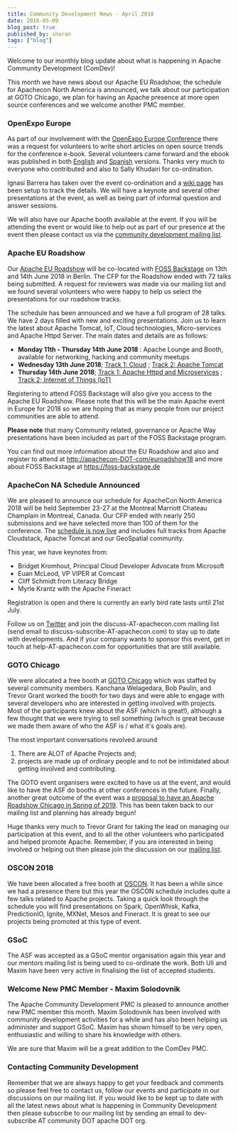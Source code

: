 ```yaml
---
title: Community Development News - April 2018
date: 2018-05-09
blog_post: true
published_by: sharan
tags: ["blog"]
---
```


Welcome to our monthly blog update about what is happening in Apache Community Development (ComDev)!  

This month we have news about our Apache EU Roadshow, the schedule for Apachecon North America is announced, we talk
about our participation at GOTO Chicago, we plan for having an Apache presence at more open source conferences and we
welcome another PMC member.

### OpenExpo Europe

As part of our involvement with the [OpenExpo Europe Conference](https://openexpoeurope.com/) there was a request for
volunteers to write short articles on open source trends for the conference e-book. Several volunteers came forward and
the ebook was published in both [English](https://s.apache.org/wTcp) and [Spanish](https://s.apache.org/xxYP) versions.
Thanks very much to everyone who contributed and also to Sally Khudairi for co-ordination.

Ignasi Barrera has taken over the event co-ordination and a [wiki page](https://s.apache.org/cDT6) has been setup to
track the details. We will have a keynote and several other presentations at the event, as well as being part of
informal question and answer sessions.

We will also have our Apache booth available at the event. If you will be attending the event or would like to help out
as part of our presence at the event then please contact us via
the [community development mailing list](https://s.apache.org/qdrd).

### Apache EU Roadshow

Our [Apache EU Roadshow](https://s.apache.org/ifff) will be co-located with [FOSS Backstage](https://foss-backstage.de/)
on 13th and 14th June 2018 in Berlin. The CFP for the Roadshow ended with 72 talks being submitted. A request for
reviewers was made via our mailing list and we found several volunteers who were happy to help us select the
presentations for our roadshow tracks.

The schedule has been announced and we have a full program of 28 talks. We have 2 days filled with new and exciting
presentations. Join us to learn the latest about Apache Tomcat, IoT, Cloud technologies, Micro-services and Apache Httpd
Server. The main dates and details are as follows:

* **Monday 11th - Thursday 14th June 2018** : Apache Lounge and Booth, available for networking, hacking and community meetups
* **Wednesday 13th June 2018**; [Track 1: Cloud](https://s.apache.org/5xmn) ; [Track 2: Apache Tomcat](https://s.apache.org/xAGQ)
* **Thursday 14th June 2018**; [Track 1: Apache Httpd and Microservices](https://s.apache.org/NCMF) ; [Track 2; Internet of Things (IoT)](https://s.apache.org/0lO5)

Registering to attend FOSS Backstage will also give you access to the Apache EU Roadshow. Please note that this will be
the main Apache event in Europe for 2018 so we are hoping that as many people from our project communities are able to
attend.

**Please note** that many Community related, governance or Apache Way presentations have been included as part of the
FOSS Backstage program.

You can find out more information about the EU Roadshow and also and register to attend
at [http://apachecon-DOT-com/euroadshow18](https://s.apache.org/ifff) and more about FOSS Backstage
at https://foss-backstage.de

### ApacheCon NA Schedule Announced

We are pleased to announce our schedule for ApacheCon North America 2018 will be held September 23-27 at the Montreal
Marriott Chateau Champlain in Montreal, Canada. Our CFP ended with nearly 250 submissions and we have selected more than
100 of them for the conference. The [schedule is now live](http://apachecon.com/acna18/) and includes full tracks from
Apache Cloudstack, Apache Tomcat and our GeoSpatial community.

This year, we have keynotes from:

* Bridget Kromhout, Principal Cloud Developer Advocate from Microsoft
* Euan McLeod, VP VIPER at Comcast
* Cliff Schmidt from Literacy Bridge
* Myrle Krantz with the Apache Fineract

Registration is open and there is currently an early bird rate lasts until 21st July. 

Follow us on [Twitter](https://s.apache.org/LhYE) and join the discuss-AT-apachecon.com mailing list (send email to
discuss-subscribe-AT-apachecon.com) to stay up to date with developments. And if your company wants to sponsor this
event, get in touch at help-AT-apachecon.com for opportunities that are still available.

### GOTO Chicago

We were allocated a free booth at [GOTO Chicago](https://gotochgo.com/) which was staffed by several community members.
Kanchana Welagedara, Bob Paulin, and Trevor Grant worked the booth for two days and were able to engage with several
developers who are interested in getting involved with projects. Most of the participants knew about the ASF (which is
great!), although a few thought that we were trying to sell something (which is great because we made them aware of who
the ASF is / what it's goals are).

The most important conversations revolved around

1. There are ALOT of Apache Projects and;
1. projects are made up of ordinary people and to not be intimidated about getting involved and contributing.

The GOTO event organisers were excited to have us at the event, and would like to have the ASF do booths at other
conferences in the future. Finally, another great outcome of the event was
a [proposal to have an Apache Roadshow Chicago in Spring of 2019](https://s.apache.org/4wWF). This has been taken back
to our mailing list and planning has already begun!

Huge thanks very much to Trevor Grant for taking the lead on managing our participation at this event, and to all the
other volunteers who participated and helped promote Apache. Remember, if you are interested in being involved or
helping out then please join the discussion on our [mailing list](https://s.apache.org/qdrd).

### OSCON 2018

We have been allocated a free booth at [OSCON](https://conferences.oreilly.com/oscon/oscon-or). It has been a while
since we had a presence there but this year the OSCON schedule includes quite a few talks related to Apache projects.
Taking a quick look through the schedule you will find presentations on Spark, OpenWhisk, Kafka, PredictionIO, Ignite,
MXNet, Mesos and Fineract. It is great to see our projects being promoted at this type of event.

### GSoC

The ASF was accepted as a GSoC mentor organisation again this year and our mentors mailing list is being used to
co-ordinate the work. Both Uli and Maxim have been very active in finalising the list of accepted students.

### Welcome New PMC Member - Maxim Solodovnik

The Apache Community Development PMC is pleased to announce another new PMC member this month. Maxim Solodovnik has been
involved with community development activities for a while and has also been helping us administer and support GSoC.
Maxim has shown himself to be very open, enthusiastic and willing to share his knowledge with others.

We are sure that Maxim will be a great addition to the ComDev PMC.

### Contacting Community Development

Remember that we are always happy to get your feedback and comments so please feel free to contact us, follow our events
and participate in our discussions on our mailing list. If you would like to be kept up to date with all the latest news
about what is happening in Community Development then please subscribe to our mailing list by sending an email to
dev-subscribe AT community DOT apache DOT org.
